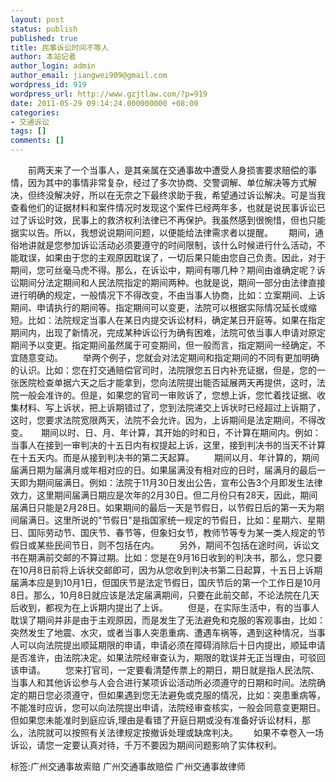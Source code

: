 ```yaml
---
layout: post
status: publish
published: true
title: 民事诉讼时间不等人
author: 本站记者
author_login: admin
author_email: jiangwei909@gmail.com
wordpress_id: 919
wordpress_url: http://www.gzjtlaw.com/?p=919
date: 2011-05-29 09:14:24.000000000 +08:00
categories:
- 交通诉讼
tags: []
comments: []
---
```

　　前两天来了一个当事人，是其亲属在交通事故中遭受人身损害要求赔偿的事情，因为其中的事情非常复杂，经过了多次协商、交警调解、单位解决等方式解决，但终没解决好，所以在无奈之下最终求助于我，希望通过诉讼解决。可是当我查看他们的证据材料和案件情况时发现这个案件已经两年多，也就是说民事诉讼已过了诉讼时效，民事上的救济权利法律已不再保护。我虽然感到很惋惜，但也只能据实以告。所以，我想说说期间问题，以便能给法律需求者以提醒。　　 期间，通俗地讲就是您参加诉讼活动必须要遵守的时间限制，该什么时候进行什么活动，不能耽误，如果由于您的主观原因耽误了，一切后果只能由您自己负责。因此，对于期间，您可丝毫马虎不得。那么，在诉讼中，期间有哪几种？期间由谁确定呢？诉讼期间分法定期间和人民法院指定的期间两种。也就是说，期间一部分由法律直接进行明确的规定，一般情况下不得改变，不由当事人协商，比如：立案期间、上诉期间、申请执行的期间等。指定期间可以变更，法院可以根据实际情况延长或缩短。比如：法院规定当事人在某日内提交诉讼材料，确定某日开庭等。如果在指定期间内，出现了新情况，完成某种诉讼行为确有困难，法院可依当事人申请对原定期间予以变更。指定期间虽然属于可变期间，但一般而言，指定期间一经确定，不宜随意变动。 　　举两个例子，您就会对法定期间和指定期间的不同有更加明确的认识。比如：您在打交通赔偿官司时，法院限您五日内补充证据，但是，您的一张医院检查单据六天之后才能拿到，您向法院提出能否延展两天再提供，这时，法院一般会准许的。但是，如果您的官司一审败诉了，您想上诉，您忙着找证据、收集材料、写上诉状，把上诉期错过了，您到法院递交上诉状时已经超过上诉期了，这时，您要求法院宽限两天，法院不会允许。因为，上诉期间是法定期间，不得改变。　　期间以时、日、月、年计算，其开始的时和日，不计算在期间内。例如：当事人在接到一审判决的十五日内有权提起上诉，这里，接到判决书的当天不计算在十五天内。而是从接到判决书的第二天起算。 　　期间以月、年计算的，期间届满日期为届满月或年相对应的日。如果届满没有相对应的日时，届满月的最后一天即为期间届满日。例如：法院于11月30日发出公告，宣布公告3个月即发生法律效力，这里期间届满日期应是次年的2月30日。但二月份只有28天，因此，期间届满日只能是2月28日。如果期间的最后一天是节假日，以节假日后的第一天为期间届满日。这里所说的"节假日"是指国家统一规定的节假日，比如：星期六、星期日、国际劳动节、国庆节、春节等，但象妇女节，教师节等专为某一类人规定的节假日或某些民间节日，则不包括在内。 　　另外，期间不包括在途时间，诉讼文书在期满前交邮的不算过期。比如：您是在9月16日收到的判决书，那么，您只要在10月8日前将上诉状交邮即可，因为从您收到判决书第二日起算，十五日上诉期届满本应是到10月1日，但国庆节是法定节假日，国庆节后的第一个工作日是10月8日。那么，10月8日就应该是法定届满期间，只要在此前交邮，不论法院在几天后收到，都视为在上诉期内提出了上诉。 　　但是，在实际生活中，有的当事人耽误了期间并非是由于主观原因，而是发生了无法避免和克服的客观事由，比如：突然发生了地震、水灾，或者当事人突患重病、遭遇车祸等，遇到这种情况，当事人可以向法院提出顺延期限的申请，申请必须在障碍消除后十日内提出，顺延申请是否准许，由法院决定。如果法院经审查认为，期限的耽误并无正当理由，可驳回该申请。 　　您来打官司，一定要看清楚传票上的期日，期日就是指人民法院、当事人和其他诉讼参与人会合进行某项诉讼活动所必须遵守的日期和时间。法院确定的期日您必须遵守，但如果遇到您无法避免或克服的情况，比如：突患重病等，不能准时应诉，您可以向法院提出申请，法院经审查核实，一般会同意变更期日。但如果您未能准时到庭应诉,理由是看错了开庭日期或没有准备好诉讼材料，那么，法院就可以按照有关法律规定按撤诉处理或缺席判决。　　 如果不幸卷入一场诉讼，请您一定要认真对待，千万不要因为期间问题影响了实体权利。标签:广州交通事故索赔 广州交通事故赔偿 广州交通事故律师
